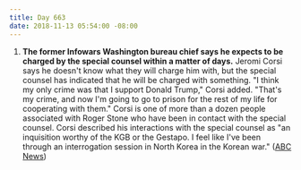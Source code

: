 ```yaml
---
title: Day 663
date: 2018-11-13 05:54:00 -08:00
---
```


1. **The former Infowars Washington bureau chief says he expects to be charged by the special counsel within a matter of days.** Jeromi Corsi says he doesn't know what they will charge him with, but the special counsel has indicated that he will be charged with something. "I think my only crime was that I support Donald Trump," Corsi added. "That's my crime, and now I'm going to go to prison for the rest of my life for cooperating with them." Corsi is one of more than a dozen people associated with Roger Stone who have been in contact with the special counsel. Corsi described his interactions with the special counsel as "an inquisition worthy of the KGB or the Gestapo. I feel like I've been through an interrogation session in North Korea in the Korean war." ([ABC News](https://abcnews.go.com/Politics/special-counsel-witness-expects-charged-mueller-probe/story?id=59148352))